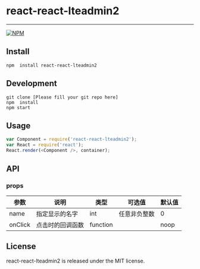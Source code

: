 # react-react-lteadmin2
---
[![NPM](https://nodei.co/npm/react-react-lteadmin2.png)](https://npmjs.org/package/react-react-lteadmin2)

## Install

```
npm  install react-react-lteadmin2
```

## Development

```
git clone [Please fill your git repo here]
npm  install
npm start
```

## Usage

```js
var Component = require('react-react-lteadmin2');
var React = require('react');
React.render(<Component />, container);
```

## API

### props


| 参数       | 说明                                        | 类型      |  可选值        | 默认值  |
|------------|---------------------------------------------|-----------|----------------|---------|
|  name      |  指定显示的名字                             | int       |  任意非负整数  |  0      |
|  onClick   |  点击时的回调函数                           | function  |                |  noop   |

## License

react-react-lteadmin2 is released under the MIT license.
